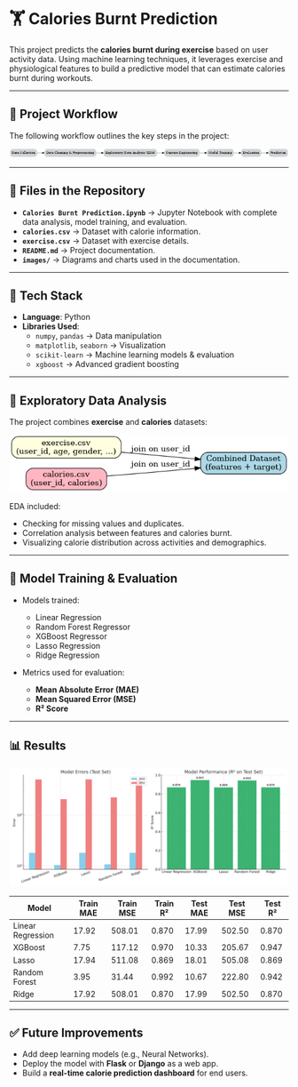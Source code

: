 # 🏋️ Calories Burnt Prediction

This project predicts the **calories burnt during exercise** based on user activity data. Using machine learning techniques, it leverages exercise and physiological features to build a predictive model that can estimate calories burnt during workouts.  

---

## 📌 Project Workflow

The following workflow outlines the key steps in the project:  

<p align="center">
  <img src="images/workflow.png" alt="Project Workflow" width="700"/>
</p>

---

## 📂 Files in the Repository  

- **`Calories Burnt Prediction.ipynb`** → Jupyter Notebook with complete data analysis, model training, and evaluation.  
- **`calories.csv`** → Dataset with calorie information.  
- **`exercise.csv`** → Dataset with exercise details.  
- **`README.md`** → Project documentation.  
- **`images/`** → Diagrams and charts used in the documentation.  

---

## 🚀 Tech Stack  

- **Language**: Python  
- **Libraries Used**:  
  - `numpy`, `pandas` → Data manipulation  
  - `matplotlib`, `seaborn` → Visualization  
  - `scikit-learn` → Machine learning models & evaluation  
  - `xgboost` → Advanced gradient boosting  

---

## 🔎 Exploratory Data Analysis  

The project combines **exercise** and **calories** datasets:  

<p align="center">
  <img src="images/dataset_merge.png" alt="Dataset Merge" width="600"/>
</p>

EDA included:  
- Checking for missing values and duplicates.  
- Correlation analysis between features and calories burnt.  
- Visualizing calorie distribution across activities and demographics.  

---

## 🤖 Model Training & Evaluation  

- Models trained:  
  - Linear Regression  
  - Random Forest Regressor  
  - XGBoost Regressor  
  - Lasso Regression  
  - Ridge Regression  

- Metrics used for evaluation:  
  - **Mean Absolute Error (MAE)**  
  - **Mean Squared Error (MSE)**  
  - **R² Score**  

---

## 📊 Results  

<p align="center">
  <img src="images/model_comparison.png" alt="Model Comparison" width="800"/>
</p>

| Model              | Train MAE | Train MSE | Train R² | Test MAE | Test MSE | Test R² |
|--------------------|-----------|-----------|----------|----------|----------|---------|
| Linear Regression  | 17.92     | 508.01    | 0.870    | 17.99    | 502.50   | 0.870   |
| XGBoost            | 7.75      | 117.12    | 0.970    | 10.33    | 205.67   | 0.947   |
| Lasso              | 17.94     | 511.08    | 0.869    | 18.01    | 505.08   | 0.869   |
| Random Forest      | 3.95      | 31.44     | 0.992    | 10.67    | 222.80   | 0.942   |
| Ridge              | 17.92     | 508.01    | 0.870    | 17.99    | 502.50   | 0.870   |

---

## ✅ Future Improvements  

- Add deep learning models (e.g., Neural Networks).  
- Deploy the model with **Flask** or **Django** as a web app.  
- Build a **real-time calorie prediction dashboard** for end users.  